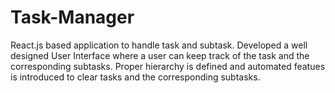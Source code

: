 # Task-Manager
React.js based application to handle task and subtask. Developed a well designed User Interface where a user can keep track of the task and the corresponding subtasks. Proper hierarchy is defined and automated featues is introduced to clear tasks and the corresponding
subtasks.

